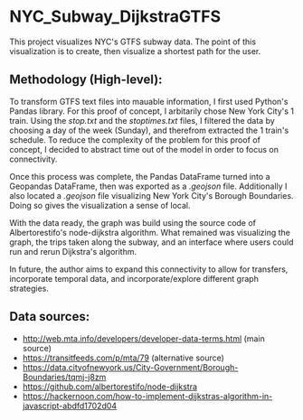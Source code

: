 # NYC_Subway_DijkstraGTFS
This project visualizes NYC's GTFS subway data. The point of this visualization is to create, then visualize a shortest path for the user.


## Methodology (High-level):
To transform GTFS text files into mauable information, I first used Python's Pandas library. For this proof of concept, I arbitarily chose New York City's 1 train. Using the <i>stop.txt</i> and the <i>stoptimes.txt</i> files, I filtered the data by choosing a day of the week (Sunday), and therefrom extracted the 1 train's schedule. To reduce the complexity of the problem for this proof of concept, I decided to abstract time out of the model in order to focus on connectivity. 

Once this process was complete, the Pandas DataFrame turned into a Geopandas DataFrame, then was exported as a <i>.geojson</i> file. Additionally I also located a <i>.geojson</i> file visualizing New York City's Borough Boundaries. Doing so gives the visualization a sense of local. 

With the data ready, the graph was build using the source code of Albertorestifo's node-dijkstra algorithm. What remained was visualizing the graph, the trips taken along the subway, and an interface where users could run and rerun Dijkstra's algorithm.

In future, the author aims to expand this connectivity to allow for transfers, incorporate temporal data, and incorporate/explore different graph strategies.

## Data sources:
- http://web.mta.info/developers/developer-data-terms.html (main source)
- https://transitfeeds.com/p/mta/79 (alternative source)
- https://data.cityofnewyork.us/City-Government/Borough-Boundaries/tqmj-j8zm
- https://github.com/albertorestifo/node-dijkstra
- https://hackernoon.com/how-to-implement-dijkstras-algorithm-in-javascript-abdfd1702d04

